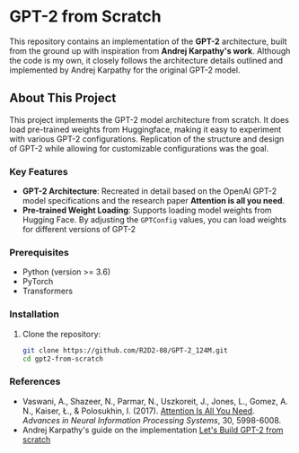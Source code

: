# GPT-2 from Scratch

This repository contains an implementation of the **GPT-2** architecture, built from the ground up with inspiration from **Andrej Karpathy's work**. Although the code is my own, it closely follows the architecture details outlined and implemented by Andrej Karpathy for the original GPT-2 model. 

## About This Project

This project implements the GPT-2 model architecture from scratch. It does load pre-trained weights from Huggingface, making it easy to experiment with various GPT-2 configurations. Replication of the structure and design of GPT-2 while allowing for customizable configurations was the goal.

### Key Features
- **GPT-2 Architecture**: Recreated in detail based on the OpenAI GPT-2 model specifications and the research paper **Attention is all you need**.
- **Pre-trained Weight Loading**: Supports loading model weights from Hugging Face. By adjusting the `GPTConfig` values, you can load weights for different versions of GPT-2

### Prerequisites
- Python (version >= 3.6)
- PyTorch
- Transformers

### Installation
1. Clone the repository:
   ```bash
   git clone https://github.com/R2D2-08/GPT-2_124M.git
   cd gpt2-from-scratch
### References
- Vaswani, A., Shazeer, N., Parmar, N., Uszkoreit, J., Jones, L., Gomez, A. N., Kaiser, Ł., & Polosukhin, I. (2017). [Attention Is All You Need](https://arxiv.org/abs/1706.03762). *Advances in Neural Information Processing Systems*, 30, 5998-6008.
- Andrej Karpathy's guide on the implementation [Let's Build GPT-2 from scratch](https://www.youtube.com/watch?v=l8pRSuU81PU)
